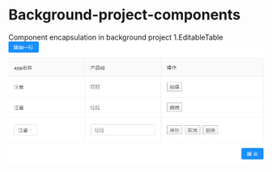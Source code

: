 # Background-project-components
Component encapsulation in background project
1.EditableTable
![EditableTable](https://github.com/0Y1L0/Background-project-components/blob/master/src/resource/editableTable.png)
